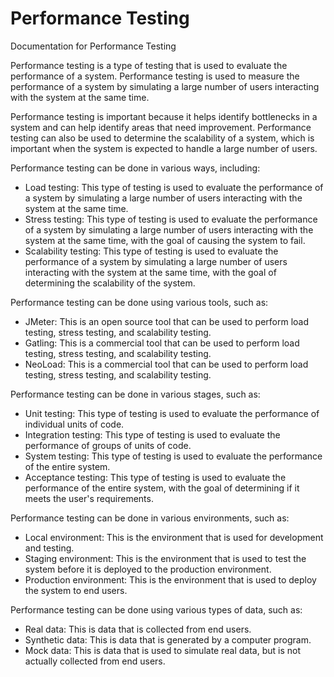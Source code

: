# Performance Testing

Documentation for Performance Testing

Performance testing is a type of testing that is used to evaluate the performance of a system. Performance testing is used to measure the performance of a system by simulating a large number of users interacting with the system at the same time.

Performance testing is important because it helps identify bottlenecks in a system and can help identify areas that need improvement. Performance testing can also be used to determine the scalability of a system, which is important when the system is expected to handle a large number of users.

Performance testing can be done in various ways, including:

* Load testing: This type of testing is used to evaluate the performance of a system by simulating a large number of users interacting with the system at the same time.
* Stress testing: This type of testing is used to evaluate the performance of a system by simulating a large number of users interacting with the system at the same time, with the goal of causing the system to fail.
* Scalability testing: This type of testing is used to evaluate the performance of a system by simulating a large number of users interacting with the system at the same time, with the goal of determining the scalability of the system.

Performance testing can be done using various tools, such as:

* JMeter: This is an open source tool that can be used to perform load testing, stress testing, and scalability testing.
* Gatling: This is a commercial tool that can be used to perform load testing, stress testing, and scalability testing.
* NeoLoad: This is a commercial tool that can be used to perform load testing, stress testing, and scalability testing.

Performance testing can be done in various stages, such as:

* Unit testing: This type of testing is used to evaluate the performance of individual units of code.
* Integration testing: This type of testing is used to evaluate the performance of groups of units of code.
* System testing: This type of testing is used to evaluate the performance of the entire system.
* Acceptance testing: This type of testing is used to evaluate the performance of the entire system, with the goal of determining if it meets the user's requirements.

Performance testing can be done in various environments, such as:

* Local environment: This is the environment that is used for development and testing.
* Staging environment: This is the environment that is used to test the system before it is deployed to the production environment.
* Production environment: This is the environment that is used to deploy the system to end users.

Performance testing can be done using various types of data, such as:

* Real data: This is data that is collected from end users.
* Synthetic data: This is data that is generated by a computer program.
* Mock data: This is data that is used to simulate real data, but is not actually collected from end users.
